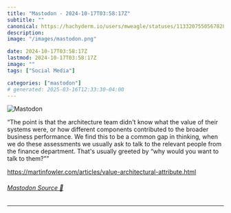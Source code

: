 ```yaml
---
title: "Mastodon - 2024-10-17T03:58:17Z"
subtitle: ""
canonical: https://hachyderm.io/users/mweagle/statuses/113320755056782804
description:
image: "/images/mastodon.png"

date: 2024-10-17T03:58:17Z
lastmod: 2024-10-17T03:58:17Z
image: ""
tags: ["Social Media"]

categories: ["mastodon"]
# generated: 2025-03-16T12:33:30-04:00
---
```

![Mastodon](/images/mastodon.png)

<p>“The point is that the architecture team didn&#39;t know what the value of their systems were, or how different components contributed to the broader business performance. We find this to be a common gap in thinking, when we do these assessments we usually ask to talk to the relevant people from the finance department. That&#39;s usually greeted by “why would you want to talk to them?””</p><p><a href="https://martinfowler.com/articles/value-architectural-attribute.html" target="_blank" rel="nofollow noopener noreferrer" translate="no"><span class="invisible">https://</span><span class="ellipsis">martinfowler.com/articles/valu</span><span class="invisible">e-architectural-attribute.html</span></a></p>


###### [Mastodon Source 🐘](https://hachyderm.io/@mweagle/113320755056782804)

___
